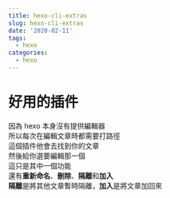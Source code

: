 ```yaml
---
title: hexo-cli-extras
slug: hexo-cli-extras
date: '2020-02-11'
tags:
  - hexo
categories:
  - hexo
---
```


# 好用的插件

因為 hexo 本身沒有提供編輯器  
所以每次在編輯文章時都需要打路徑  
這個插件他會去找到你的文章  
然後給你選要編輯那一個  
這只是其中一個功能  
還有**重新命名**、**刪除**、**隔離**和**加入**  
**隔離**是將其他文章暫時隔離，**加入**是將文章加回來
